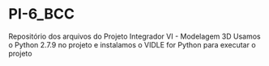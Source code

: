 # PI-6_BCC
Repositório dos arquivos do Projeto Integrador VI - Modelagem 3D
Usamos o Python 2.7.9 no projeto e instalamos o VIDLE for Python para executar o projeto
